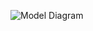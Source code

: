 ![Model Diagram](https://cloud.githubusercontent.com/assets/7550424/12798757/27653ade-ca99-11e5-981f-22f41684f0a7.JPG)
